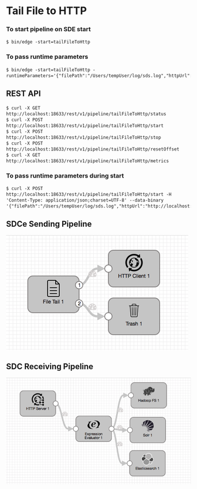 # Tail File to HTTP

### To start pipeline on SDE start

    $ bin/edge -start=tailFileToHttp

### To pass runtime parameters

    $ bin/edge -start=tailFileToHttp -runtimeParameters='{"filePath":"/Users/tempUser/log/sds.log","httpUrl":"http://localhost:9999","sdcAppId":"sde"}'

## REST API

    $ curl -X GET http://localhost:18633/rest/v1/pipeline/tailFileToHttp/status
    $ curl -X POST http://localhost:18633/rest/v1/pipeline/tailFileToHttp/start
    $ curl -X POST http://localhost:18633/rest/v1/pipeline/tailFileToHttp/stop
    $ curl -X POST http://localhost:18633/rest/v1/pipeline/tailFileToHttp/resetOffset
    $ curl -X GET http://localhost:18633/rest/v1/pipeline/tailFileToHttp/metrics

### To pass runtime parameters during start

    $ curl -X POST http://localhost:18633/rest/v1/pipeline/tailFileToHttp/start -H 'Content-Type: application/json;charset=UTF-8' --data-binary '{"filePath":"/Users/tempUser/log/sds.log","httpUrl":"http://localhost:9999","sdcAppId":"sde"}'

## SDCe Sending Pipeline

![Image of SDCe Sending Pipeline](edge.png)


## SDC Receiving Pipeline

![Image of SDC Receiving Pipeline](sdchttp.png)
